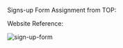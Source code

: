 Signs-up Form Assignment from TOP:

Website Reference:

![sign-up-form](https://github.com/user-attachments/assets/c9afee1a-f24f-4ad6-ae5b-7ad119984db4)
